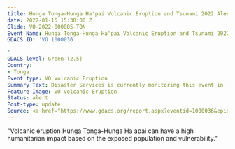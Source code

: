 ```yaml
---
title: Hunga Tonga-Hunga Ha'pai Volcanic Eruption and Tsunami 2022 Alert
date: 2022-01-15 15:30:00 Z
Glide: VO-2022-000005-TON
Event Name: Hunga Tonga-Hunga Ha'pai Volcanic Eruption and Tsunami 2022
GDACS ID: 'VO 1000036

'
GDACS-level: Green (2.5)
Country:
- Tonga
Event type: VO Volcanic Eruption
Summary Text: Disaster Services is currently monitoring this event in Tonga.
Feature Image: VO Volcanic Eruption
Status: alert
Post-type: update
Source: <a href="https://www.gdacs.org/report.aspx?eventid=1000036&episodeid=5&eventtype=VO"_blank">GDACS</a>
---
```


"Volcanic eruption Hunga Tonga-Hunga Ha apai can have a high humanitarian impact based on the exposed population and vulnerability."